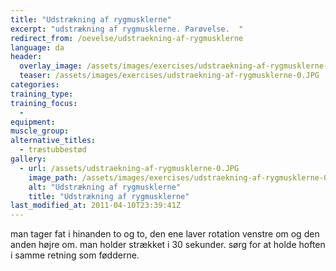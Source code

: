 ```yaml
---
title: "Udstrækning af rygmusklerne"
excerpt: "udstrækning af rygmusklerne. Parøvelse.  "
redirect_from: /oevelse/udstraekning-af-rygmusklerne
language: da
header:
  overlay_image: /assets/images/exercises/udstraekning-af-rygmusklerne-0.JPG
  teaser: /assets/images/exercises/udstraekning-af-rygmusklerne-0.JPG
categories:
training_type: 
training_focus: 
  - 
equipment:
muscle_group:
alternative_titles:
  - træstubbestød
gallery:
  - url: /assets/udstraekning-af-rygmusklerne-0.JPG
    image_path: /assets/images/exercises/udstraekning-af-rygmusklerne-0.JPG
    alt: "Udstrækning af rygmusklerne"
    title: "Udstrækning af rygmusklerne"
last_modified_at: 2011-04-10T23:39:41Z
---
```


man tager fat i hinanden to og to, den ene laver rotation venstre om og den anden højre om. man holder strækket i 30 sekunder. sørg for at holde hoften i samme retning som fødderne.
